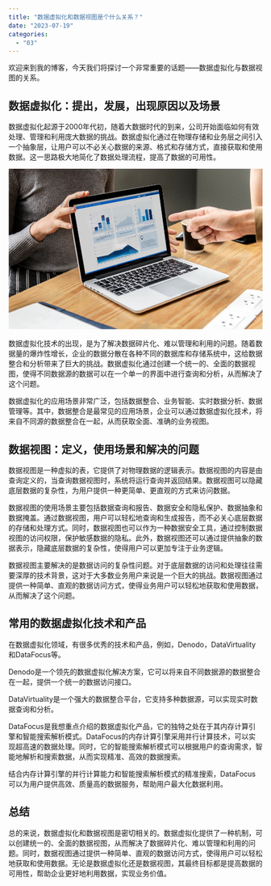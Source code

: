 ```yaml
---
title: "数据虚拟化和数据视图是个什么关系？"
date: "2023-07-19"
categories: 
  - "03"
---
```


欢迎来到我的博客，今天我们将探讨一个非常重要的话题——数据虚拟化与数据视图的关系。

## 数据虚拟化：提出，发展，出现原因以及场景

数据虚拟化起源于2000年代初，随着大数据时代的到来，公司开始面临如何有效处理、管理和利用庞大数据的挑战。数据虚拟化通过在物理存储和业务层之间引入一个抽象层，让用户可以不必关心数据的来源、格式和存储方式，直接获取和使用数据。这一思路极大地简化了数据处理流程，提高了数据的可用性。

![数据分析.png](images/1655177582-png.png)

数据虚拟化技术的出现，是为了解决数据碎片化、难以管理和利用的问题。随着数据量的爆炸性增长，企业的数据分散在各种不同的数据库和存储系统中，这给数据整合和分析带来了巨大的挑战。数据虚拟化通过创建一个统一的、全面的数据视图，使得不同数据源的数据可以在一个单一的界面中进行查询和分析，从而解决了这个问题。

数据虚拟化的应用场景非常广泛，包括数据整合、业务智能、实时数据分析、数据管理等。其中，数据整合是最常见的应用场景，企业可以通过数据虚拟化技术，将来自不同源的数据整合在一起，从而获取全面、准确的业务视图。

## 数据视图：定义，使用场景和解决的问题

数据视图是一种虚拟的表，它提供了对物理数据的逻辑表示。数据视图的内容是由查询定义的，当查询数据视图时，系统将运行查询并返回结果。数据视图可以隐藏底层数据的复杂性，为用户提供一种更简单、更直观的方式来访问数据。

数据视图的使用场景主要包括数据查询和报告、数据安全和隐私保护、数据抽象和数据掩盖。通过数据视图，用户可以轻松地查询和生成报告，而不必关心底层数据的存储和处理方式。同时，数据视图也可以作为一种数据安全工具，通过控制数据视图的访问权限，保护敏感数据的隐私。此外，数据视图还可以通过提供抽象的数据表示，隐藏底层数据的复杂性，使得用户可以更加专注于业务逻辑。

数据视图主要解决的是数据访问的复杂性问题。对于底层数据的访问和处理往往需要深厚的技术背景，这对于大多数业务用户来说是一个巨大的挑战。数据视图通过提供一种简单、直观的数据访问方式，使得业务用户可以轻松地获取和使用数据，从而解决了这个问题。

## 常用的数据虚拟化技术和产品

在数据虚拟化领域，有很多优秀的技术和产品，例如，Denodo，DataVirtuality和DataFocus等。

Denodo是一个领先的数据虚拟化解决方案，它可以将来自不同数据源的数据整合在一起，提供一个统一的数据访问接口。

DataVirtuality是一个强大的数据整合平台，它支持多种数据源，可以实现实时数据查询和分析。

DataFocus是我想重点介绍的数据虚拟化产品，它的独特之处在于其内存计算引擎和智能搜索解析模式。DataFocus的内存计算引擎采用并行计算技术，可以实现超高速的数据处理。同时，它的智能搜索解析模式可以根据用户的查询需求，智能地解析和搜索数据，从而实现精准、高效的数据搜索。

结合内存计算引擎的并行计算能力和智能搜索解析模式的精准搜索，DataFocus可以为用户提供高效、质量高的数据服务，帮助用户最大化数据利用。

## 总结

总的来说，数据虚拟化和数据视图是密切相关的。数据虚拟化提供了一种机制，可以创建统一的、全面的数据视图，从而解决了数据碎片化、难以管理和利用的问题。同时，数据视图通过提供一种简单、直观的数据访问方式，使得用户可以轻松地获取和使用数据。无论是数据虚拟化还是数据视图，其最终目标都是提高数据的可用性，帮助企业更好地利用数据，实现业务价值。
